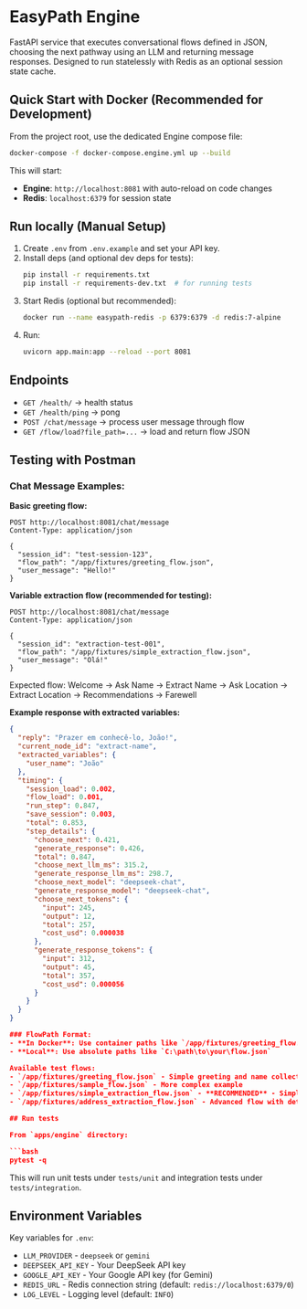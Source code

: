 # EasyPath Engine

FastAPI service that executes conversational flows defined in JSON, choosing the next pathway using an LLM and returning message responses. Designed to run statelessly with Redis as an optional session state cache.

## Quick Start with Docker (Recommended for Development)

From the project root, use the dedicated Engine compose file:

```bash
docker-compose -f docker-compose.engine.yml up --build
```

This will start:
- **Engine**: `http://localhost:8081` with auto-reload on code changes
- **Redis**: `localhost:6379` for session state

## Run locally (Manual Setup)

1. Create `.env` from `.env.example` and set your API key.
2. Install deps (and optional dev deps for tests):
   ```bash
   pip install -r requirements.txt
   pip install -r requirements-dev.txt  # for running tests
   ```
3. Start Redis (optional but recommended):
   ```bash
   docker run --name easypath-redis -p 6379:6379 -d redis:7-alpine
   ```
4. Run:
   ```bash
   uvicorn app.main:app --reload --port 8081
   ```

## Endpoints

- `GET /health/` → health status
- `GET /health/ping` → pong
- `POST /chat/message` → process user message through flow
- `GET /flow/load?file_path=...` → load and return flow JSON

## Testing with Postman

### Chat Message Examples:

**Basic greeting flow:**
```http
POST http://localhost:8081/chat/message
Content-Type: application/json

{
  "session_id": "test-session-123",
  "flow_path": "/app/fixtures/greeting_flow.json",
  "user_message": "Hello!"
}
```

**Variable extraction flow (recommended for testing):**
```http
POST http://localhost:8081/chat/message
Content-Type: application/json

{
  "session_id": "extraction-test-001",
  "flow_path": "/app/fixtures/simple_extraction_flow.json",
  "user_message": "Olá!"
}
```

Expected flow: Welcome → Ask Name → Extract Name → Ask Location → Extract Location → Recommendations → Farewell

**Example response with extracted variables:**
```json
{
  "reply": "Prazer em conhecê-lo, João!",
  "current_node_id": "extract-name",
  "extracted_variables": {
    "user_name": "João"
  },
  "timing": {
    "session_load": 0.002,
    "flow_load": 0.001,
    "run_step": 0.847,
    "save_session": 0.003,
    "total": 0.853,
    "step_details": {
      "choose_next": 0.421,
      "generate_response": 0.426,
      "total": 0.847,
      "choose_next_llm_ms": 315.2,
      "generate_response_llm_ms": 298.7,
      "choose_next_model": "deepseek-chat",
      "generate_response_model": "deepseek-chat",
      "choose_next_tokens": {
        "input": 245,
        "output": 12,
        "total": 257,
        "cost_usd": 0.000038
      },
      "generate_response_tokens": {
        "input": 312,
        "output": 45,
        "total": 357,
        "cost_usd": 0.000056
      }
    }
  }
}

### FlowPath Format:
- **In Docker**: Use container paths like `/app/fixtures/greeting_flow.json`
- **Local**: Use absolute paths like `C:\path\to\your\flow.json`

Available test flows:
- `/app/fixtures/greeting_flow.json` - Simple greeting and name collection
- `/app/fixtures/sample_flow.json` - More complex example
- `/app/fixtures/simple_extraction_flow.json` - **RECOMMENDED** - Simple variable extraction flow collecting user name and location
- `/app/fixtures/address_extraction_flow.json` - Advanced flow with detailed address extraction and recommendations

## Run tests

From `apps/engine` directory:

```bash
pytest -q
```

This will run unit tests under `tests/unit` and integration tests under `tests/integration`.

## Environment Variables

Key variables for `.env`:
- `LLM_PROVIDER` - `deepseek` or `gemini`
- `DEEPSEEK_API_KEY` - Your DeepSeek API key
- `GOOGLE_API_KEY` - Your Google API key (for Gemini)
- `REDIS_URL` - Redis connection string (default: `redis://localhost:6379/0`)
- `LOG_LEVEL` - Logging level (default: `INFO`)



